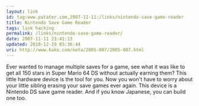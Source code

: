```yaml
---
layout: link
id: tag:www.patater.com,2007-11-11:/links/nintendo-save-game-reader
title: Nintendo Save Game Reader
tags: link hacking
permalink: /links/nintendo-save-game-reader/
date: 2007-11-11 23:41:13
updated: 2010-12-19 03:36:44
uri: http://www.kako.com/neta/2005-007/2005-007.html
---
```

Ever wanted to manage multiple saves for a game, see what it was like to get
all 150 stars in Super Mario 64 DS without actually earning them? This little
hardware device is the tool for you. Now you won't have to worry about your
little sibling erasing your save games ever again. This device is a Nintendo DS
save game reader. And if you know Japanese, you can build one too.
